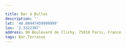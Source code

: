 ```yaml
---

title: Bar à Bulles
description: ''
lat: '48.88447459999999'
lon: '2.3322397'
address: 90 Boulevard de Clichy, 75018 Paris, France
tags: Bar,Terrasse
---
```

